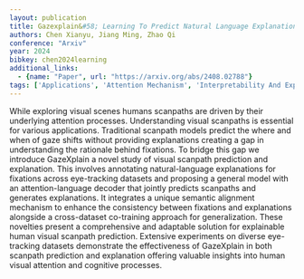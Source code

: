 ```yaml
---
layout: publication
title: Gazexplain&#58; Learning To Predict Natural Language Explanations Of Visual Scanpaths
authors: Chen Xianyu, Jiang Ming, Zhao Qi
conference: "Arxiv"
year: 2024
bibkey: chen2024learning
additional_links:
  - {name: "Paper", url: "https://arxiv.org/abs/2408.02788"}
tags: ['Applications', 'Attention Mechanism', 'Interpretability And Explainability', 'Model Architecture', 'Reinforcement Learning', 'Training Techniques']
---
```

While exploring visual scenes humans scanpaths are driven by their underlying attention processes. Understanding visual scanpaths is essential for various applications. Traditional scanpath models predict the where and when of gaze shifts without providing explanations creating a gap in understanding the rationale behind fixations. To bridge this gap we introduce GazeXplain a novel study of visual scanpath prediction and explanation. This involves annotating natural-language explanations for fixations across eye-tracking datasets and proposing a general model with an attention-language decoder that jointly predicts scanpaths and generates explanations. It integrates a unique semantic alignment mechanism to enhance the consistency between fixations and explanations alongside a cross-dataset co-training approach for generalization. These novelties present a comprehensive and adaptable solution for explainable human visual scanpath prediction. Extensive experiments on diverse eye-tracking datasets demonstrate the effectiveness of GazeXplain in both scanpath prediction and explanation offering valuable insights into human visual attention and cognitive processes.
